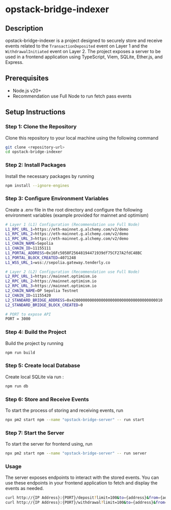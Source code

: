 # opstack-bridge-indexer

## Description
opstack-bridge-indexer is a project designed to securely store and receive events related to the `TransactionDeposited` event on Layer 1 and the `WithdrawalInitiated` event on Layer 2. The project exposes a server to be used in a frontend application using TypeScript, Viem, SQLite, Ether.js, and Express.

## Prerequisites
- Node.js v20+
- Recommendation use Full Node to run fetch pass events

## Setup Instructions

### Step 1: Clone the Repository
Clone this repository to your local machine using the following command
```bash
git clone <repository-url>
cd opstack-bridge-indexer
```

### Step 2: Install Packages
Install the necessary packages by running
```bash
npm install --ignore-engines
```

### Step 3: Configure Environment Variables
Create a .env file in the root directory and configure the following environment variables (example provided for mainnet and optimism) 
```bash
# Layer 1 (L1) Configuration (Recommendation use Full Node)
L1_RPC_URL_1=https://eth-mainnet.g.alchemy.com/v2/demo
L1_RPC_URL_2=https://eth-mainnet.g.alchemy.com/v2/demo
L1_RPC_URL_3=https://eth-mainnet.g.alchemy.com/v2/demo
L1_CHAIN_NAME=Sepolia
L1_CHAIN_ID=11155111
L1_PORTAL_ADDRESS=0x16Fc5058F25648194471939df75CF27A2fdC48BC
L1_PORTAL_BLOCK_CREATED=4071248
L1_WSS_URL_1=wss://sepolia.gateway.tenderly.co

# Layer 2 (L2) Configuration (Recommendation use Full Node)
L2_RPC_URL_1=https://mainnet.optimism.io
L2_RPC_URL_2=https://mainnet.optimism.io
L2_RPC_URL_3=https://mainnet.optimism.io
L2_CHAIN_NAME=OP Sepolia Testnet
L2_CHAIN_ID=11155420
L2_STANDARD_BRIDGE_ADDRESS=0x4200000000000000000000000000000000000010
L2_STANDARD_BRIDGE_BLOCK_CREATED=0

# PORT to expose API
PORT = 3000
```

### Step 4: Build the Project
Build the project by running
``` bash
npm run build
```

### Step 5: Create local Database
Create local SQLite via run :
``` bash
npm run db
```

### Step 6: Store and Receive Events
To start the process of storing and receiving events, run
``` bash
npx pm2 start npm --name "opstack-bridge-server" -- run start
```

### Step 7: Start the Server
To start the server for frontend using, run
``` bash
npx pm2 start npm --name "opstack-bridge-server" -- run server
```

### Usage
The server exposes endpoints to interact with the stored events. You can use these endpoints in your frontend application to fetch and display the events as needed.

``` bash
curl http://{IP Address}:{PORT}/deposit?limit=100&to={address}&from={address}
curl http://{IP Address}:{PORT}/withdrawal?limit=100&to={address}&from={address}
```
